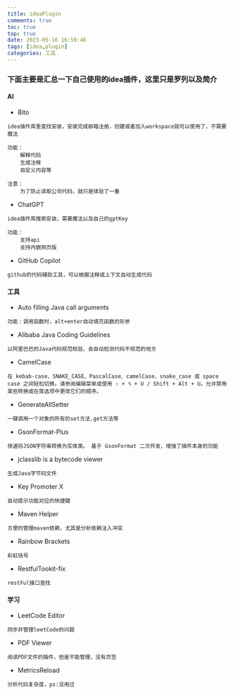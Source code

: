 ```yaml
---
title: ideaPlugin
comments: true
toc: true
top: true
date: 2023-05-16 16:59:46
tags: [idea,plugin]
categories: 工具
---
```


### 下面主要是汇总一下自己使用的idea插件，这里只是罗列以及简介

#### AI

- Bito

```
idea插件库里查找安装，安装完成邮箱注册，创建或者加入workspace就可以使用了，不需要魔法

功能：
    解释代码
    生成注释
    自定义内容等

注意：
    为了防止读取公司代码，就只是体验了一番
```

- ChatGPT

```
idea插件库搜索安装，需要魔法以及自己的gptKey

功能：
    支持api
    支持内嵌网页版
```

- GitHub Copilot

```
github的代码辅助工具，可以根据注释或上下文自动生成代码
```

#### 工具

- Auto filling Java call arguments

```
功能：调用函数时，alt+enter自动填充函数的形参
```

- Alibaba Java Coding Guidelines

```
以阿里巴巴的Java代码规范校验，会自动检测代码不规范的地方
```

- CamelCase

```
在 kebab-case、SNAKE_CASE、PascalCase、camelCase、snake_case 或 space case 之间轻松切换。请参阅编辑菜单或使用 ⇧ + ⌥ + U / Shift + Alt + U。允许禁用某些转换或在首选项中更改它们的顺序。
```

- GenerateAllSetter

```
一键调用一个对象的所有的set方法,get方法等
```

- GsonFormat-Plus

```
快速将JSON字符串转换为实体类。 基于 GsonFormat 二次开发，增强了插件本身的功能
```

- jclasslib is a bytecode viewer

```
生成Java字节码文件
```

- Key Promoter X

```
自动提示功能对应的快捷键
```

- Maven Helper

```
方便的管理maven依赖，尤其是分析依赖注入冲突
```

- Rainbow Brackets

```
彩虹括号
```

- RestfulTookit-fix

```
restFul接口查找
```

#### 学习

- LeetCode Editor

```
同步并管理leetCode的问题
```

- PDF Viewer

```
阅读PDF文件的插件，但是不能管理，没有页签
```

- MetricsReload

```
分析代码复杂度，ps:没用过
```